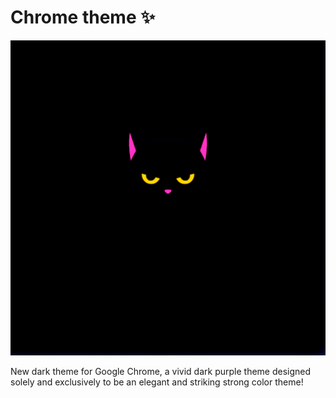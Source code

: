 # Chrome theme ✨

<img src="./images/Neko!.png">

New dark theme for Google Chrome, a vivid dark purple theme designed solely and exclusively to be an elegant and striking strong color theme!